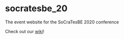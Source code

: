 # socratesbe_20
The event website for the SoCraTesBE 2020 conference

Check out our [wiki](https://github.com/socratesbe/socratesbe_20/wiki)!
